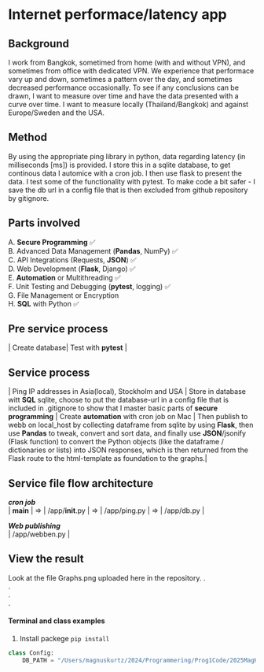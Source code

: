 # Internet performace/latency app
## Background
I work from Bangkok, sometimed from home (with and without VPN), and sometimes from office with dedicated VPN.
We experience that performace vary up and down, sometimes a pattern over the day, and sometimes decreased performance occasionally. To see if any conclusions can be drawn, I want to measure over time and have the data presented with a curve over time. I want to measure locally (Thailand/Bangkok) and against Europe/Sweden and the USA.
## Method
By using the appropriate ping library in python, data regarding latency (in milliseconds [ms]) is provided. I store this in a sqlite database, to get continous data I automice with a cron job. I then use flask to present the data. I test some of the functionality with pytest. To make code a bit safer - I save the db url in a config file that is then excluded from github repository by gitignore.
## Parts involved

A. **Secure Programming** ✅  
B. Advanced Data Management (**Pandas**, NumPy) ✅  
C. API Integrations (Requests, **JSON**) ✅  
D. Web Development (**Flask**, Django) ✅  
E. **Automation** or Multithreading ✅  
F. Unit Testing and Debugging (**pytest**, logging) ✅  
G. File Management or Encryption  
H. **SQL** with Python ✅  

## Pre service process

| Create database| Test with **pytest** |

## Service process

| Ping IP addresses in Asia(local), Stockholm and USA | Store in database witt **SQL** sqlite, choose to put the database-url in a config file that is included in .gitignore to show that I master basic parts of **secure programming** | Create **automation** with cron job on Mac | Then publish to webb on local_host by collecting dataframe from sqlite by using **Flask**, then use **Pandas** to tweak, convert and sort data, and finally use **JSON**/jsonify (Flask function) to convert the Python objects (like the dataframe / dictionaries or lists) into JSON responses, which is then returned from the Flask route to the html-template as foundation to the graphs.| 

## Service file flow architecture

***cron job***  
| **main** | => | /app/__init__.py | => | /app/ping.py | => | /app/db.py |  
  
***Web publishing***  
| /app/webben.py |  
## View the result
Look at the file Graphs.png uploaded here in the repository. 
.    
.    
.    
.  

#### Terminal and class examples

1. Install packege `pip install`

```python
class Config:
    DB_PATH = "/Users/magnuskurtz/2024/Programmering/Prog1Code/2025MagKurPythFortsExam/db_storage/ping_results.db"

```
